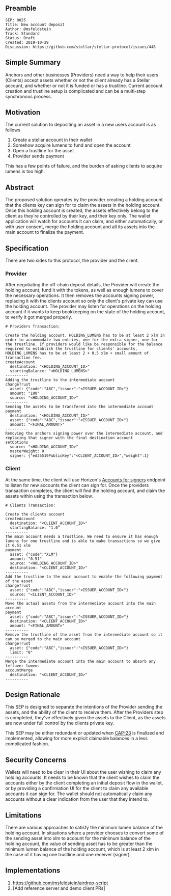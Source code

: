 ## Preamble

```
SEP: 0025
Title: New account deposit
Author: @msfeldstein
Track: Standard
Status: Draft
Created: 2019-10-29
Discussion: https://github.com/stellar/stellar-protocol/issues/446
```

## Simple Summary

Anchors and other businesses (Providers) need a way to help their users (Clients) accept assets whether or not the
client already has a Stellar account, and whether or not it is funded or has a trustline. Current account creation and
trustline setup is complicated and can be a multi-step synchronous process.

## Motivation

The current solution to depositing an asset in a new users account is as follows

1. Create a stellar account in their wallet
2. Somehow acquire lumens to fund and open the account
3. Open a trustline for the asset
4. Provider sends payment

This has a few points of failure, and the burden of asking clients to acquire lumens is too high.

## Abstract

The proposed solution operates by the provider creating a holding account that the clients key can sign for to claim the
assets in the holding account. Once this holding account is created, the assets effectively belong to the client as
they're controlled by their key, and their key only. The wallet application will watch for accounts it can claim, and
either automatically, or with user consent, merge the holding account and all its assets into the main account to
finalize the payment.

## Specification

There are two sides to this protocol, the provider and the client.

### Provider

After negotiating the off-chain deposit details, the Provider will create the holding account, fund it with the tokens,
as well as enough lumens to cover the necessary operations. It then removes the accounts signing power, replacing it
with the clients account so only the client's private key can use the holding account. The provider may listen for
operations on the holding account if it wants to keep bookkeeping on the state of the holding account, to verify it got
merged properly.

```
# Providers Transaction:

Create the holding account. HOLDING_LUMENS has to be at least 2 xlm in order to accommodate two entries, one for the extra signer, one for the trustline. If providers would like be responsible for the balance required to establish the trustline for clients' accounts, HOLDING_LUMENS has to be at least 2 + 0.5 xlm + small amount of transaction fee.
createAccount
  destination: "<HOLDING_ACCOUNT_ID>"
  startingBalance: "<HOLDING_LUMENS>"
----------
Adding the trustline to the intermediate account
changeTrust
  asset: {"code":"ABC","issuer":"<ISSUER_ACCOUNT_ID>"}
  amount: "100"
  source: "<HOLDING_ACCOUNT_ID>"
----------
Sending the assets to be transfered into the intermediate account
payment
  destination: "<HOLDING_ACCOUNT_ID>"
  asset: {"code":"ABC","issuer":"<ISSUER_ACCOUNT_ID>"}
  amount: "<FINAL_AMOUNT>"
----------
Removing the anchors signing power over the intermediate account, and replacing that signer with the final destination account
setOptions
  source: "<HOLDING_ACCOUNT_ID>"
  masterWeight: 0
  signer: {"ed25519PublicKey":"<CLIENT_ACCOUNT_ID>","weight":1}
```

### Client

At the same time, the client will use Horizon's
[Accounts for signers](https://github.com/stellar/go/blob/e5fb2eafaea3bc5cbbe36476237635d3ddfee135/services/horizon/internal/docs/reference/endpoints/accounts.md)
endpoint to listen for new accounts the client can sign for. Once the providers transaction completes, the client will
find the holding account, and claim the assets within using the transaction below.

```
# Clients Transaction:

Create the clients account
createAccount
  destination: "<CLIENT_ACCOUNT_ID>"
  startingBalance: "1.0"
----------
The main account needs a trustline. We need to ensure it has enough lumens for one trustline and is able to make transactions so we give it 0.51 xlm
payment
  asset: {"code":"XLM"}
  amount: "0.51"
  source: "<HOLDING_ACCOUNT_ID>"
  destination: "<CLIENT_ACCOUNT_ID>"
----------
Add the trustline to the main account to enable the following payment of the asset
changeTrust
  asset: {"code":"ABC","issuer":"<ISSUER_ACCOUNT_ID>"}
  source: "<CLIENT_ACCOUNT_ID>"
----------
Move the actual assets from the intermediate account into the main account
payment
  asset: {"code":"ABC","issuer":"<ISSUER_ACCOUNT_ID>"}
  destination: "<CLIENT_ACCOUNT_ID>"
  amount: "<FINAL_AMOUNT>"
----------
Remove the trustline of the asset from the intermediate account so it can be merged to the main account
changeTrust
  asset: {"code":"ABC","issuer":"<ISSUER_ACCOUNT_ID>"}
  limit: "0"
----------
Merge the intermediate account into the main account to absorb any leftover lumens
accountMerge
  destination: "<CLIENT_ACCOUNT_ID>"
----------
```

## Design Rationale

This SEP is designed to separate the intentions of the Provider sending the assets, and the ability of the client to
receive them. After the Providers step is completed, they've effectively given the assets to the Client, as the assets
are now under full control by the clients private key.

This SEP may be either redundant or updated when
[CAP-23](https://github.com/stellar/stellar-protocol/blob/master/core/cap-0023.md) is finalized and implemented,
allowing for more explicit claimable balances in a less complicated fashion.

## Security Concerns

Wallets will need to be clear in their UI about the user wishing to claim any holding accounts. It needs to be known
that the client wishes to claim the accounts either by the client completing an initial deposit flow in the wallet, or
by providing a confirmation UI for the client to claim any available accounts it can sign for. The wallet should not
automatically claim any accounts without a clear indication from the user that they intend to.

## Limitations

There are various approaches to satisfy the minimum lumen balance of the holding account. In situations where a provider
chooses to convert some of the sending asset into xlm to account for the minimum balance of the holding account, the
value of sending asset has to be greater than the minimum lumen balance of the holding account, which is at least 2 xlm
in the case of it having one trustline and one receiver (signer).

## Implementations

1. https://github.com/msfeldstein/airdrop-script
2. [Add reference server and demo client PRs]

